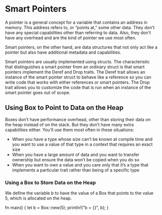 # Smart Pointers
A pointer is a general concept for a variable that contains an address in memory. This address refers to, or “points at,” some other data. 
They don’t have any special capabilities other than referring to data. Also, they don’t have any overhead and are the kind of pointer we use most often.

Smart pointers, on the other hand, are data structures that not only act like a pointer but also have additional metadata and capabilities.

Smart pointers are usually implemented using structs. 
The characteristic that distinguishes a smart pointer from an ordinary struct is that smart pointers implement the Deref and Drop traits. 
The Deref trait allows an instance of the smart pointer struct to behave like a reference so you can write code that works with either references or smart pointers. 
The Drop trait allows you to customize the code that is run when an instance of the smart pointer goes out of scope.

## Using Box<T> to Point to Data on the Heap
Boxes don’t have performance overhead, other than storing their data on the heap instead of on the stack. But they don’t have many extra capabilities either. You’ll use them most often in these situations:

* When you have a type whose size can’t be known at compile time and you want to use a value of that type in a context that requires an exact size
* When you have a large amount of data and you want to transfer ownership but ensure the data won’t be copied when you do so
* When you want to own a value and you care only that it’s a type that implements a particular trait rather than being of a specific type

### Using a Box<T> to Store Data on the Heap
We define the variable b to have the value of a Box that points to the value 5, which is allocated on the heap. 
  
  fn main() {
      let b = Box::new(5);
      println!("b = {}", b);
  }
  

